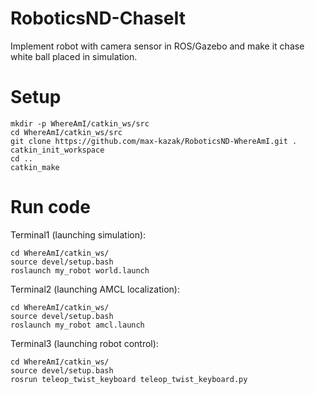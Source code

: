 # RoboticsND-ChaseIt
Implement robot with camera sensor in ROS/Gazebo and make it chase white ball placed in simulation.

# Setup

```
mkdir -p WhereAmI/catkin_ws/src
cd WhereAmI/catkin_ws/src
git clone https://github.com/max-kazak/RoboticsND-WhereAmI.git .
catkin_init_workspace
cd ..
catkin_make
```

# Run code
Terminal1 (launching simulation):
```
cd WhereAmI/catkin_ws/
source devel/setup.bash
roslaunch my_robot world.launch
```

Terminal2 (launching AMCL localization):
```
cd WhereAmI/catkin_ws/
source devel/setup.bash
roslaunch my_robot amcl.launch
```

Terminal3 (launching robot control):
```
cd WhereAmI/catkin_ws/
source devel/setup.bash
rosrun teleop_twist_keyboard teleop_twist_keyboard.py
```
